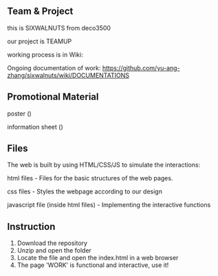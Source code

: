 ## Team & Project

this is SIXWALNUTS from deco3500

our project is TEAMUP

working process is in Wiki:

Ongoing documentation of work: https://github.com/yu-ang-zhang/sixwalnuts/wiki/DOCUMENTATIONS

## Promotional Material

poster ()

information sheet ()

## Files

The web is built by using HTML/CSS/JS to simulate the interactions:

html files - Files for the basic structures of the web pages.

css files - Styles the webpage according to our design

javascript file (inside html files) - Implementing the interactive functions

## Instruction
1. Download the repository
2. Unzip and open the folder
3. Locate the file and open the index.html in a web browser
4. The page 'WORK' is functional and interactive, use it! 
